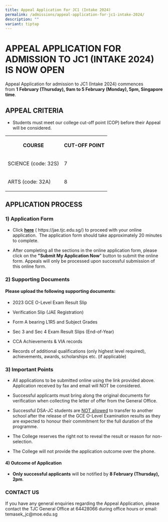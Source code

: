 ```yaml
---
title: Appeal Application For JC1 (Intake 2024)
permalink: /admissions/appeal-application-for-jc1-intake-2024/
description: ""
variant: tiptap
---
```

<h1>APPEAL APPLICATION FOR ADMISSION TO JC1 (INTAKE 2024) IS NOW OPEN</h1>
<p>Appeal Application for admission to JC1 (Intake 2024) commences from&nbsp;<strong>1</strong>&nbsp;<strong>February (Thursday), 9am to 5 February (Monday), 5pm, Singapore time</strong>.</p>
<h2>APPEAL CRITERIA</h2>
<ul>
<li>
<p>Students must meet our college cut-off point (COP) before their Appeal
will be considered.&nbsp;</p>
</li>
</ul>
<table>
<tbody>
<tr>
<th rowspan="1" colspan="1">
<p>COURSE</p>
</th>
<th rowspan="1" colspan="1">
<p>CUT-OFF POINT</p>
</th>
</tr>
<tr>
<td rowspan="1" colspan="1">
<p>SCIENCE (code: 32S)</p>
</td>
<td rowspan="1" colspan="1">
<p>7</p>
</td>
</tr>
<tr>
<td rowspan="1" colspan="1">
<p>ARTS (code: 32A)</p>
</td>
<td rowspan="1" colspan="1">
<p>8</p>
</td>
</tr>
</tbody>
</table>
<h2>APPLICATION PROCESS</h2>
<h3>1) Application Form</h3>
<ul data-tight="true" class="tight">
<li>
<p>Click&nbsp;<strong><a href="https://jae.tjc.edu.sg/" rel="noopener noreferrer nofollow" target="_blank">here</a></strong>&nbsp;(
<a rel="noopener noreferrer nofollow" target="_blank">https://jae.tjc.edu.sg/</a>) to proceed with your online application.&nbsp;
The application form should take approximately 20 minutes to complete.</p>
</li>
<li>
<p>After completing all the sections in the online application form, please
click on the <strong>"Submit My Application Now</strong>" button to submit
the online form. Appeals will only be processed upon successful submission
of this online form.</p>
</li>
</ul>
<h3>2) Supporting Documents</h3>
<h4>Please upload the following supporting documents:</h4>
<ul data-tight="true" class="tight">
<li>
<p>2023 GCE O-Level Exam Result Slip&nbsp;</p>
</li>
<li>
<p>Verification Slip (JAE Registration)</p>
</li>
<li>
<p>Form A bearing L1R5 and Subject Grades</p>
</li>
<li>
<p>Sec 3 and Sec 4 Exam Result Slips&nbsp;(End-of-Year)</p>
</li>
<li>
<p>CCA Achievements &amp; VIA records</p>
</li>
<li>
<p>Records of additional qualifications (only highest level required), achievements,
awards, scholarships etc. (if applicable)</p>
</li>
</ul>
<h3>3) Important Points</h3>
<ul data-tight="true" class="tight">
<li>
<p>All applications to be submitted online using the link provided above.
Application received by fax and email will NOT be considered.&nbsp;</p>
</li>
<li>
<p>Successful applicants must bring along the original documents for verification
when collecting the letter of offer from the General Office.&nbsp;</p>
</li>
<li>
<p>Successful DSA-JC students are&nbsp;<u>NOT allowed</u>&nbsp;to transfer
to another school after the release of the GCE O-Level Examination results
as they are expected to honour their commitment for the full duration of
the programme. &nbsp;</p>
</li>
<li>
<p>The College reserves the right not to reveal the result or reason for
non-selection.</p>
</li>
<li>
<p>The College will not provide the application outcome over the phone.&nbsp;</p>
</li>
</ul>
<h4>4) Outcome of Application</h4>
<ul data-tight="true" class="tight">
<li>
<p><strong>Only successful applicants</strong> will be notified by <strong>8 February (Thursday), 2pm</strong>.</p>
</li>
</ul>
<p></p>
<h3>CONTACT US</h3>
<p>If you have any general enquiries regarding the Appeal Application, please
contact the TJC General Office at&nbsp;64428066&nbsp;during office hours
or email: <a rel="noopener noreferrer nofollow" target="_blank">temasek_jc@moe.edu.sg</a>
</p>
<p></p>